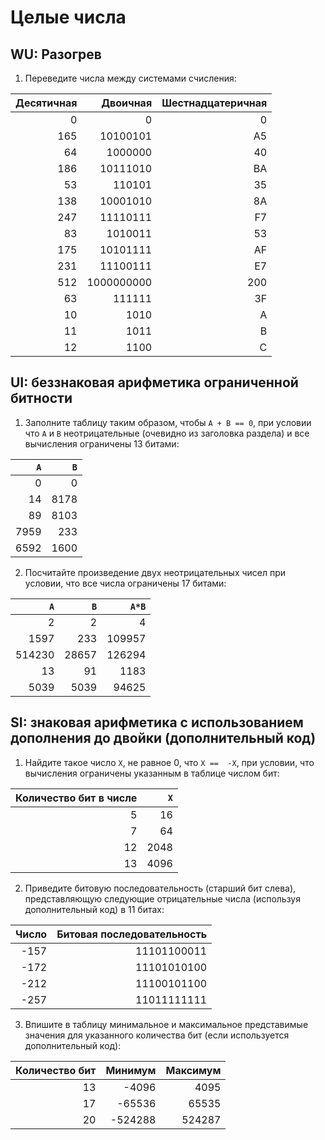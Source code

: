 ﻿# Целые числа
## WU: Разогрев
1. Переведите числа между системами счисления:

|Десятичная|Двоичная|Шестнадцатеричная|
|---------:|-------:|----------------:|
|         0|       0|                0|
|       165|        10100101|                 A5|
|        64|        1000000|                 40|
|       186|        10111010|                 BA|
|          53|  110101|                 35|
|          138|10001010|                 8A|
|          247|11110111|                 F7|
|          83|        1010011|               53|
|          175|        10101111|               AF|
|          231|        11100111|               E7|
|       512|        1000000000|                 200|
|        63|        111111|                 3F|
|          10|        1010|                A|
|          11|        1011|                B|
|          12|        1100|                C|

## UI: беззнаковая арифметика ограниченной битности
1. Заполните таблицу таким образом, чтобы `A + B == 0`, при условии
   что `A` и `B` неотрицательные (очевидно из заголовка раздела) и все вычисления ограничены 13 битами:

| `A` | `B` |
|----:|----:|
|    0|    0|
|   14|     8178|
|   89|     8103|
|     7959|  233|
|     6592| 1600|

2. Посчитайте произведение двух неотрицательных чисел при условии, что все числа ограничены 17 битами:

|  `A`  |  `B`  | `A*B` |
|------:|------:|------:|
|      2|      2|      4|
|   1597|    233|       109957|
| 514230|  28657|       126294|
|     13|     91|       1183|
|   5039|   5039|       94625|

## SI: знаковая арифметика с использованием дополнения до двойки (дополнительный код)
1. Найдите такое число `X`, не равное 0, что `X ==  -X`, при условии, что вычисления ограничены указанным в таблице числом бит:

|Количество бит в числе|  `X`  |
|---------------------:|------:|
|                     5|       16|
|                     7|       64|
|                    12|       2048|
|                    13|       4096|

2. Приведите битовую последовательность (старший бит слева), представляющую следующие отрицательные числа (используя дополнительный код) в 11 битах:

|Число|Битовая последовательность|
|----:|-------------------------:|
| -157|                          11101100011|
| -172|                          11101010100|
| -212|                          11100101100|
| -257|                          11011111111|

3. Впишите в таблицу минимальное и максимальное представимые значения для указанного количества бит (если используется дополнительный код):

|Количество бит| Минимум | Максимум|
|-------------:|--------:|--------:|
|            13|         -4096|         4095|
|            17|         -65536|         65535|
|            20|         -524288|         524287|
